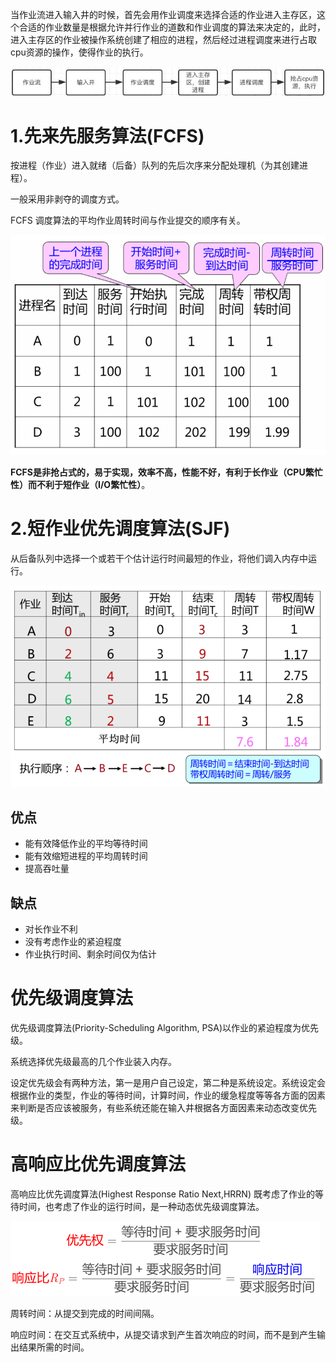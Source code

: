 当作业流进入输入井的时候，首先会用作业调度来选择合适的作业进入主存区，这个合适的作业数量是根据允许并行作业的道数和作业调度的算法来决定的，此时，进入主存区的作业被操作系统创建了相应的进程，然后经过进程调度来进行占取cpu资源的操作，使得作业的执行。 

![1535678999731](1535678999731.png)

# 1.先来先服务算法(FCFS)

按进程（作业）进入就绪（后备）队列的先后次序来分配处理机（为其创建进程）。

一般采用非剥夺的调度方式。

FCFS 调度算法的平均作业周转时间与作业提交的顺序有关。 

![1535681454385](1535681454385.png)

**FCFS是非抢占式的，易于实现，效率不高，性能不好，有利于长作业（CPU繁忙性）而不利于短作业（I/O繁忙性）**。 

# 2.短作业优先调度算法(SJF)

从后备队列中选择一个或若干个估计运行时间最短的作业，将他们调入内存中运行。

![1535681854647](1535681854647.png)

## 优点

* 能有效降低作业的平均等待时间
* 能有效缩短进程的平均周转时间
* 提高吞吐量

## 缺点

* 对长作业不利
* 没有考虑作业的紧迫程度
* 作业执行时间、剩余时间仅为估计

# 优先级调度算法

优先级调度算法(Priority-Scheduling Algorithm, PSA)以作业的紧迫程度为优先级。

系统选择优先级最高的几个作业装入内存。

设定优先级会有两种方法，第一是用户自己设定，第二种是系统设定。系统设定会根据作业的类型，作业的等待时间，计算时间，作业的缓急程度等等各方面的因素来判断是否应该被服务，有些系统还能在输入井根据各方面因素来动态改变优先级。 

# 高响应比优先调度算法

高响应比优先调度算法(Highest Response Ratio Next,HRRN) 既考虑了作业的等待时间，也考虑了作业的运行时间，是一种动态优先级调度算法。 

![1535682637773](1535682637773.png)

周转时间：从提交到完成的时间间隔。

响应时间：在交互式系统中，从提交请求到产生首次响应的时间，而不是到产生输出结果所需的时间。 